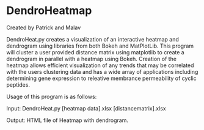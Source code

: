 # DendroHeatmap

Created by Patrick and Malav

DendroHeat.py creates a visualization of an interactive heatmap and dendrogram using libraries from both Bokeh and MatPlotLib.
This program will cluster a user provided distance matrix using matplotlib to create a dendrogram in parallel with a heatmap using Bokeh. Creation of the heatmap allows efficient visualization of any trends that may be correlated with the users clustering data and has a wide array of applications including determining gene expression to releative membrance permeability of cyclic peptides. 


Usage of this program is as follows:

Input: DendroHeat.py [heatmap data].xlsx [distancematrix].xlsx

Output: HTML file of Heatmap with dendrogram.
